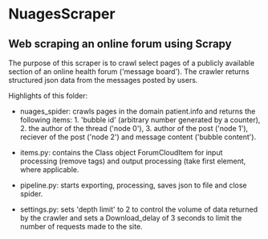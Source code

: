 # NuagesScraper
## Web scraping an online forum using Scrapy 

The purpose of this scraper is to crawl select pages of a publicly available section of an online health forum ('message board'). The crawler returns structured json data from the messages posted by users. 

Highlights of this folder: 

  * nuages_spider: crawls pages in the domain patient.info and returns the following items: 1. 'bubble id' (arbitrary number generated by  a counter), 2. the author of the thread ('node 0'), 3. author of the post ('node 1'), reciever of the post ('node 2') and message content ('bubble content').  
 
  * items.py: contains the Class object ForumCloudItem for input processing (remove tags) and output processing (take first element, where applicable. 
  
  * pipeline.py: starts exporting, processing, saves json to file and close spider. 
  
  * settings.py: sets 'depth limit' to 2 to control the volume of data returned by the crawler and sets a Download_delay of 3 seconds to limit the number of requests made to the site. 


  
